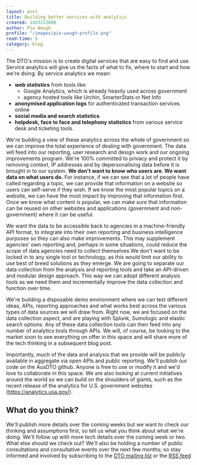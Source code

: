 ```yaml
---
layout: post
title: Building better services with analytics
created: 1433212080
author: Pia Waugh
profile: "/images/pia-waugh-profile.png"
read-time: 5
category: blog
---
```

The DTO's mission is to create digital services that are easy to find and use. Service analytics will give us the facts of what to fix, where to start and how we're doing. By service analytics we mean:
- **web statistics** from tools like:
     - Google Analytics, which is already heavily used across government
     - agency hosted tools like Urchin, SmarterStats or Net Info
- **anonymised application logs** for authenticated transaction services online
- **social media and search statistics**
- **helpdesk, face to face and telephony statistics** from various service desk and ticketing tools. 

We're building a view of these analytics across the whole of government so we can improve the total experience of dealing with government. The data will feed into our reporting, user research and design work and our ongoing improvements program. We're 100% committed to privacy and protect it by removing context, IP addresses and by depersonalising data before it is brought in to our system. **We don't want to know who users are. We want data on what users do.** For instance, if we can see that a lot of people have called regarding a topic, we can provide that information on a website so users can self-serve if they wish. If we know the most popular topics on a website, we can have the most impact by improving that information first. Once we know what content is popular, we can make sure that information can be reused on other websites and applications (government and non-government) where it can be useful.

We want the data to be accessible back to agencies in a machine-friendly API format, to integrate into their own reporting and business intelligence purposes so they can also make improvements. This may supplement agencies’ own reporting and, perhaps in some situations, could reduce the scope of data agencies need to collect themselves.We don't want to be locked in to any single tool or technology, as this would limit our ability to use best of breed solutions as they emerge. We are going to separate our data collection from the analysis and reporting tools and take an API-driven and modular design approach. This way we can adopt different analysis tools as we need them and incrementally improve the data collection and function over time.

We're building a disposable demo environment where we can test different ideas, APIs, reporting approaches and what works best across the various types of data sources we will draw from. Right now, we are focused on the data collection aspect, and are playing with Splunk, Sumologic and elastic search options. Any of these data collection tools can then feed into any number of analytics tools through APIs. We will, of course, be looking to the market soon to see everything on offer in this space and will share more of the tech thinking in a subsequent blog post.

Importantly, much of the data and analysis that we provide will be publicly available in aggregate via open APIs and public reporting. We'll publish our code on the AusDTO github. Anyone is free to use or modify it and we'd love to collaborate in this space. We are also looking at current initiatives around the world so we can build on the shoulders of giants, such as the recent release of the analytics for U.S. government websites (https://analytics.usa.gov/).

## What do you think?
We'll publish more details over the coming weeks but we want to check our thinking and assumptions first, so tell us what you think about what we're doing. We'll follow up with more tech details over the coming week or two. What else should we check out? We'll also be holding a number of public consultations and consultative events over the next few months; so stay informed and involved by subscribing to the [DTO mailing list](http://govspace.us10.list-manage.com/subscribe?u=18f172213d32ca205c7e524bd&amp;id=172d06cc83) or the [RSS feed](https://www.dto.gov.au/feed)
